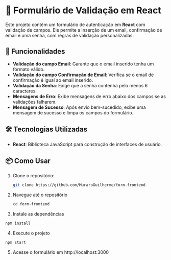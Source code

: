 # 📝 Formulário de Validação em React

Este projeto contém um formulário de autenticação em **React** com validação de campos. Ele permite a inserção de um email, confirmação de email e uma senha, com regras de validação personalizadas.

## 🚀 Funcionalidades

- **Validação do campo Email**: Garante que o email inserido tenha um formato válido.
- **Validação do campo Confirmação de Email**: Verifica se o email de confirmação é igual ao email inserido.
- **Validação da Senha**: Exige que a senha contenha pelo menos 6 caracteres.
- **Mensagens de Erro**: Exibe mensagens de erro abaixo dos campos se as validações falharem.
- **Mensagem de Sucesso**: Após envio bem-sucedido, exibe uma mensagem de sucesso e limpa os campos do formulário.

## 🛠 Tecnologias Utilizadas

- **React**: Biblioteca JavaScript para construção de interfaces de usuário.

## 📦 Como Usar

1. Clone o repositório:

   ```bash
   git clone https://github.com/MuraroGuilherme/form-frontend
   ```

2. Navegue até o repositório

   ```bash
   cd form-frontend
   ```

3. Instale as dependências

  ```bash
  npm install
  ```

4. Execute o projeto
   
  ```bash
  npm start
  ```

5. Acesse o formulário em http://localhost:3000
   
